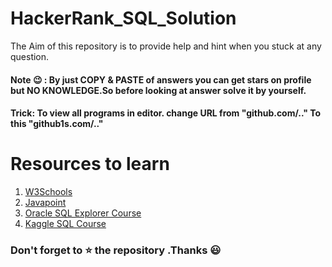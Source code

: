 # HackerRank_SQL_Solution
The Aim of this repository is to provide help and hint when you stuck at any question.

#### Note :wink: : By just COPY & PASTE of answers you can get stars on profile but NO KNOWLEDGE.So before looking at answer solve it by yourself.
#### Trick: To view all programs in editor. change URL from "github.com/.." To this "github1s.com/.."

# Resources to learn
1. [W3Schools](https://www.w3schools.com/sql/default.asp)
2. [Javapoint](https://www.javatpoint.com/sql-tutorial)
3. [Oracle SQL Explorer Course](https://learn.oracle.com/ols/learning-path/oracle-sql-explorer/38560/79918)
4. [Kaggle SQL Course](https://www.kaggle.com/learn/intro-to-sql)
### Don't forget to :star: the repository .Thanks :smiley:
